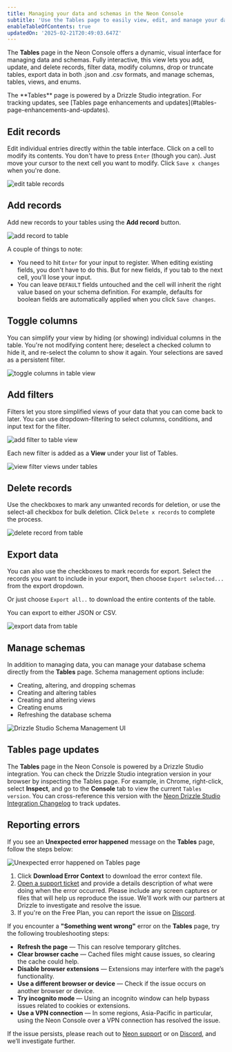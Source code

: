 ```yaml
---
title: Managing your data and schemas in the Neon Console
subtitle: 'Use the Tables page to easily view, edit, and manage your data and schemas'
enableTableOfContents: true
updatedOn: '2025-02-21T20:49:03.647Z'
---
```


The **Tables** page in the Neon Console offers a dynamic, visual interface for managing data and schemas. Fully interactive, this view lets you add, update, and delete records, filter data, modify columns, drop or truncate tables, export data in both .json and .csv formats, and manage schemas, tables, views, and enums.

<Admonition type="note">
The **Tables** page is powered by a Drizzle Studio integration. For tracking updates, see [Tables page enhancements and updates](#tables-page-enhancements-and-updates).
</Admonition>

## Edit records

Edit individual entries directly within the table interface. Click on a cell to modify its contents. You don't have to press `Enter` (though you can). Just move your cursor to the next cell you want to modify. Click `Save x changes` when you're done.

![edit table records](/docs/manage/edit_record_drizzle.png)

## Add records

Add new records to your tables using the **Add record** button.

![add record to table](/docs/manage/add_record_drizzle.png)

A couple of things to note:

- You need to hit `Enter` for your input to register. When editing existing fields, you don't have to do this. But for new fields, if you tab to the next cell, you'll lose your input.
- You can leave `DEFAULT` fields untouched and the cell will inherit the right value based on your schema definition. For example, defaults for boolean fields are automatically applied when you click `Save changes`.

## Toggle columns

You can simplify your view by hiding (or showing) individual columns in the table. You're not modifying content here; deselect a checked column to hide it, and re-select the column to show it again. Your selections are saved as a persistent filter.

![toggle columns in table view](/docs/manage/toggle_columns_drizzle.gif)

## Add filters

Filters let you store simplified views of your data that you can come back to later. You can use dropdown-filtering to select columns, conditions, and input text for the filter.

![add filter to table view](/docs/manage/filter_drizzle.gif)

Each new filter is added as a **View** under your list of Tables.

![view filter views under tables](/docs/manage/view_filters_drizzle.gif)

## Delete records

Use the checkboxes to mark any unwanted records for deletion, or use the select-all checkbox for bulk deletion. Click `Delete x records` to complete the process.

![delete record from table](/docs/manage/delete_record_drizzle.png)

## Export data

You can also use the checkboxes to mark records for export. Select the records you want to include in your export, then choose `Export selected...` from the export dropdown.

Or just choose `Export all..` to download the entire contents of the table.

You can export to either JSON or CSV.

![export data from table](/docs/manage/export_drizzle.png)

## Manage schemas

In addition to managing data, you can manage your database schema directly from the **Tables** page. Schema management options include:

- Creating, altering, and dropping schemas
- Creating and altering tables
- Creating and altering views
- Creating enums
- Refreshing the database schema

![Drizzle Studio Schema Management UI](/docs/relnotes/drizzle_schema_mgmt.png)

## Tables page updates

The **Tables** page in the Neon Console is powered by a Drizzle Studio integration. You can check the Drizzle Studio integration version in your browser by inspecting the Tables page. For example, in Chrome, right-click, select **Inspect**, and go to the **Console** tab to view the current `Tables version`. You can cross-reference this version with the [Neon Drizzle Studio Integration Changelog](https://github.com/neondatabase/neon-drizzle-studio-changelog/blob/main/CHANGELOG.md) to track updates.

## Reporting errors

If you see an **Unexpected error happened** message on the **Tables** page, follow the steps below:

![Unexpected error happened on Tables page](/docs/guides/tables_error.png)

1. Click **Download Error Context** to download the error context file.
2. [Open a support ticket](https://console.neon.tech/app/projects?modal=support) and provide a details description of what were doing when the error occurred. Please include any screen captures or files that will help us reproduce the issue. We'll work with our partners at Drizzle to investigate and resolve the issue.
3. If you're on the Free Plan, you can report the issue on [Discord](https://discord.gg/92vNTzKDGp).

If you encounter a **"Something went wrong"** error on the **Tables** page, try the following troubleshooting steps:

- **Refresh the page** — This can resolve temporary glitches.
- **Clear browser cache** — Cached files might cause issues, so clearing the cache could help.
- **Disable browser extensions** — Extensions may interfere with the page’s functionality.
- **Use a different browser or device** — Check if the issue occurs on another browser or device.
- **Try incognito mode** — Using an incognito window can help bypass issues related to cookies or extensions.
- **Use a VPN connection** — In some regions, Asia-Pacific in particular, using the Neon Console over a VPN connection has resolved the issue.

If the issue persists, please reach out to [Neon support](https://console.neon.tech/app/projects?modal=support) or on [Discord](https://discord.gg/92vNTzKDGp), and we’ll investigate further.
